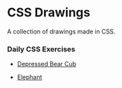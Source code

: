# CSS Drawings
A collection of drawings made in CSS.

### Daily CSS Exercises
* [Depressed Bear Cub](https://mradambeck.github.io/css-drawings/daily-css/01-bear-cub/)

* [Elephant](https://mradambeck.github.io/css-drawings/daily-css/02-elephant/)
